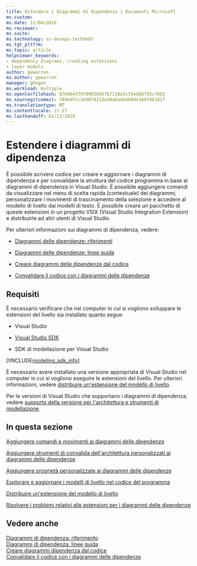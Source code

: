 ```yaml
---
title: Estendere i diagrammi di dipendenza | Documenti Microsoft
ms.custom: 
ms.date: 11/04/2016
ms.reviewer: 
ms.suite: 
ms.technology: vs-devops-techdebt
ms.tgt_pltfrm: 
ms.topic: article
helpviewer_keywords:
- dependency diagrams, creating extensions
- layer models
author: gewarren
ms.author: gewarren
manager: ghogen
ms.workload: multiple
ms.openlocfilehash: 076964379f0903945767110a3c19edb87d3c7092
ms.sourcegitcommit: f89ed5fc2e5078213e30a6ade4604e34df48181f
ms.translationtype: MT
ms.contentlocale: it-IT
ms.lasthandoff: 01/13/2018
---
```

# <a name="extend-dependency-diagrams"></a>Estendere i diagrammi di dipendenza
È possibile scrivere codice per creare e aggiornare i diagrammi di dipendenza e per convalidare la struttura del codice programma in base ai diagrammi di dipendenza in Visual Studio. È possibile aggiungere comandi da visualizzare nel menu di scelta rapida (contestuale) dei diagrammi, personalizzare i movimenti di trascinamento della selezione e accedere al modello di livello dai modelli di testo. È possibile creare un pacchetto di queste estensioni in un progetto VSIX (Visual Studio Integration Extension) e distribuirle ad altri utenti di Visual Studio.  
  
 Per ulteriori informazioni sui diagrammi di dipendenza, vedere:  
  
-   [Diagrammi delle dipendenze: riferimenti](../modeling/layer-diagrams-reference.md)  
  
-   [Diagrammi delle dipendenze: linee guida](../modeling/layer-diagrams-guidelines.md)  
  
-   [Creare diagrammi delle dipendenze dal codice](../modeling/create-layer-diagrams-from-your-code.md)  
  
-   [Convalidare il codice con i diagrammi delle dipendenze](../modeling/validate-code-with-layer-diagrams.md)  
  
##  <a name="prereqs"></a> Requisiti  
 È necessario verificare che nel computer in cui si vogliono sviluppare le estensioni del livello sia installato quanto segue:  
  
-   Visual Studio  
  
-   [Visual Studio SDK](../extensibility/visual-studio-sdk.md)  
  
-   SDK di modellazione per Visual Studio  


[!INCLUDE[modeling_sdk_info](includes/modeling_sdk_info.md)]

  
 È necessario avere installato una versione appropriata di Visual Studio nel computer in cui si vogliono eseguire le estensioni del livello. Per ulteriori informazioni, vedere [distribuire un'estensione del modello di livello](../modeling/deploy-a-layer-model-extension.md).  
  
 Per le versioni di Visual Studio che supportano i diagrammi di dipendenza, vedere [supporto della versione per l'architettura e strumenti di modellazione](../modeling/what-s-new-for-design-in-visual-studio.md#VersionSupport).  
  
## <a name="in-this-section"></a>In questa sezione  
 [Aggiungere comandi e movimenti ai diagrammi delle dipendenze](../modeling/add-commands-and-gestures-to-layer-diagrams.md)  
  
 [Aggiungere strumenti di convalida dell'architettura personalizzati ai diagrammi delle dipendenze](../modeling/add-custom-architecture-validation-to-layer-diagrams.md)  
  
 [Aggiungere proprietà personalizzate ai diagrammi delle dipendenze](../modeling/add-custom-properties-to-layer-diagrams.md)  
  
 [Esplorare e aggiornare i modelli di livello nel codice del programma](../modeling/navigate-and-update-layer-models-in-program-code.md)  
  
 [Distribuire un'estensione del modello di livello](../modeling/deploy-a-layer-model-extension.md)  
  
 [Risolvere i problemi relativi alle estensioni per i diagrammi delle dipendenze](../modeling/troubleshoot-extensions-for-layer-diagrams.md)  
  
## <a name="see-also"></a>Vedere anche  
 [Diagrammi di dipendenza: riferimento](../modeling/layer-diagrams-reference.md)   
 [Diagrammi di dipendenza: linee guida](../modeling/layer-diagrams-guidelines.md)   
 [Creare diagrammi dipendenza dal codice](../modeling/create-layer-diagrams-from-your-code.md)   
 [Convalidare il codice con i diagrammi delle dipendenze](../modeling/validate-code-with-layer-diagrams.md)   
